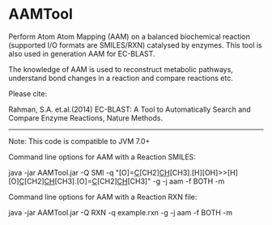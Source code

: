 AAMTool
=======
Perform Atom Atom Mapping (AAM) on a balanced biochemical reaction (supported I/O formats are SMILES/RXN) catalysed by enzymes. This tool is also used in generation AAM for EC-BLAST. 

The knowledge of AAM is used to reconstruct metabolic pathways, understand bond changes in a reaction and compare reactions etc.

Please cite: 

Rahman, S.A. et.al.(2014) EC-BLAST: A Tool to
Automatically Search and Compare Enzyme Reactions, Nature Methods.

------------------------------------------------------------------
Note: This code is compatible to JVM 7.0+

Command line options for AAM with a Reaction SMILES:

java -jar AAMTool.jar -Q SMI -q "[O]=[C]([OH])[CH2][CH]([O][C](=[O])[CH2][CH]([OH])[CH3])[CH3].[H][OH]>>[H][O][C](=[O])[CH2][CH]([OH])[CH3].[O]=[C]([OH])[CH2][CH]([OH])[CH3]" -g -j aam -f BOTH -m

Command line options for AAM with a Reaction RXN file:

java -jar AAMTool.jar -Q RXN -q example.rxn -g -j aam -f BOTH -m
